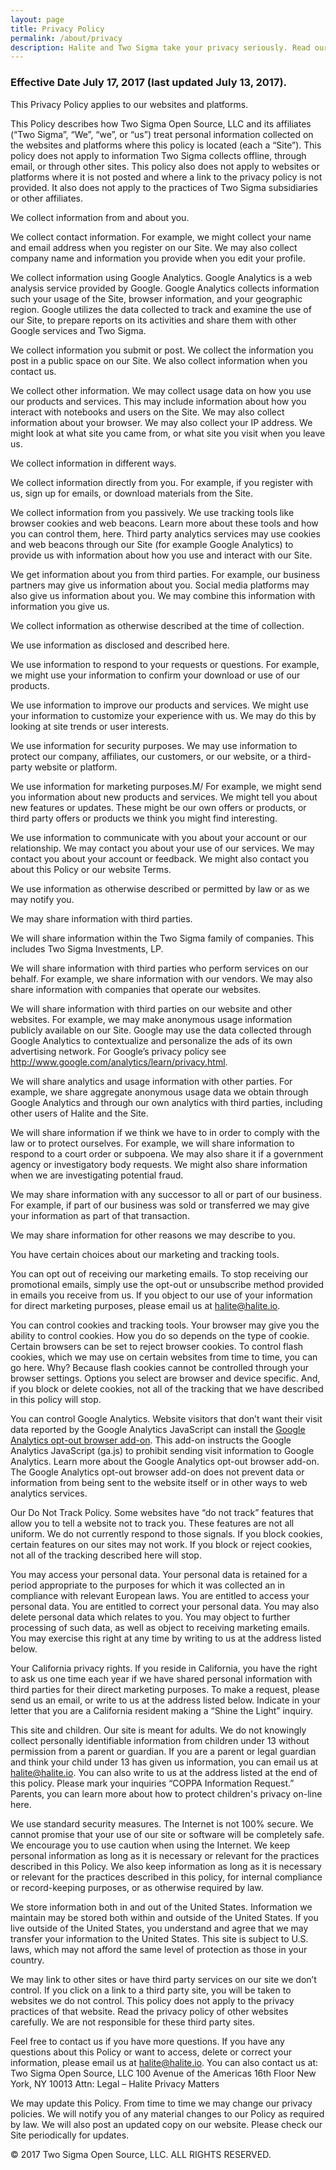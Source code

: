 ```yaml
---
layout: page
title: Privacy Policy
permalink: /about/privacy
description: Halite and Two Sigma take your privacy seriously. Read our privacy policy to learn how we treat personal information.
---
```


### Effective Date July 17, 2017 (last updated July 13, 2017).

This Privacy Policy applies to our websites and platforms.

This Policy describes how Two Sigma Open Source, LLC and its affiliates (“Two Sigma”, “We”, “we”, or “us”) treat personal information collected on the websites and platforms where this policy is located (each a “Site”). This policy does not apply to information Two Sigma collects offline, through email, or through other sites. This policy also does not apply to websites or platforms where it is not posted and where a link to the privacy policy is not provided. It also does not apply to the practices of Two Sigma subsidiaries or other affiliates.

We collect information from and about you.

We collect contact information. For example, we might collect your name and email address when you register on our Site. We may also collect company name and information you provide when you edit your profile.

We collect information using Google Analytics. Google Analytics is a web analysis service provided by Google. Google Analytics collects information such your usage of the Site, browser information, and your geographic region. Google utilizes the data collected to track and examine the use of our Site, to prepare reports on its activities and share them with other Google services and Two Sigma.

We collect information you submit or post. We collect the information you post in a public space on our Site. We also collect information when you contact us.

We collect other information. We may collect usage data on how you use our products and services. This may include information about how you interact with notebooks and users on the Site. We may also collect information about your browser. We may also collect your IP address. We might look at what site you came from, or what site you visit when you leave us.

We collect information in different ways.

We collect information directly from you. For example, if you register with us, sign up for emails, or download materials from the Site.

We collect information from you passively. We use tracking tools like browser cookies and web beacons. Learn more about these tools and how you can control them, here. Third party analytics services may use cookies and web beacons through our Site (for example Google Analytics) to provide us with information about how you use and interact with our Site.

We get information about you from third parties. For example, our business partners may give us information about you. Social media platforms may also give us information about you. We may combine this information with information you give us.

We collect information as otherwise described at the time of collection.

We use information as disclosed and described here.

We use information to respond to your requests or questions. For example, we might use your information to confirm your download or use of our products.

We use information to improve our products and services. We might use your information to customize your experience with us. We may do this by looking at site trends or user interests.

We use information for security purposes. We may use information to protect our company, affiliates, our customers, or our website, or a third-party website or platform.

We use information for marketing purposes.M/ For example, we might send you information about new products and services. We might tell you about new features or updates. These might be our own offers or products, or third party offers or products we think you might find interesting.

We use information to communicate with you about your account or our relationship. We may contact you about your use of our services. We may contact you about your account or feedback. We might also contact you about this Policy or our website Terms.

We use information as otherwise described or permitted by law or as we may notify you.

We may share information with third parties.

We will share information within the Two Sigma family of companies. This includes Two Sigma Investments, LP.

We will share information with third parties who perform services on our behalf. For example, we share information with our vendors. We may also share information with companies that operate our websites.

We will share information with third parties on our website and other websites. For example, we may make anonymous usage information publicly available on our Site. Google may use the data collected through Google Analytics to contextualize and personalize the ads of its own advertising network. For Google’s privacy policy see http://www.google.com/analytics/learn/privacy.html.

We will share analytics and usage information with other parties. For example, we share aggregate anonymous usage data we obtain through Google Analytics and through our own analytics with third parties, including other users of Halite and the Site.

We will share information if we think we have to in order to comply with the law or to protect ourselves. For example, we will share information to respond to a court order or subpoena. We may also share it if a government agency or investigatory body requests. We might also share information when we are investigating potential fraud.

We may share information with any successor to all or part of our business. For example, if part of our business was sold or transferred we may give your information as part of that transaction.

We may share information for other reasons we may describe to you.

You have certain choices about our marketing and tracking tools.

You can opt out of receiving our marketing emails. To stop receiving our promotional emails, simply use the opt-out or unsubscribe method provided in emails you receive from us. If you object to our use of your information for direct marketing purposes, please email us at halite@halite.io.

You can control cookies and tracking tools. Your browser may give you the ability to control cookies. How you do so depends on the type of cookie. Certain browsers can be set to reject browser cookies. To control flash cookies, which we may use on certain websites from time to time, you can go here. Why? Because flash cookies cannot be controlled through your browser settings. Options you select are browser and device specific. And, if you block or delete cookies, not all of the tracking that we have described in this policy will stop.

You can control Google Analytics. Website visitors that don’t want their visit data reported by the Google Analytics JavaScript can install the [Google Analytics opt-out browser add-on](https://support.google.com/analytics/answer/181881?hl=en). This add-on instructs the Google Analytics JavaScript (ga.js) to prohibit sending visit information to Google Analytics. Learn more about the Google Analytics opt-out browser add-on. The Google Analytics opt-out browser add-on does not prevent data or information from being sent to the website itself or in other ways to web analytics services.

Our Do Not Track Policy. Some websites have “do not track” features that allow you to tell a website not to track you. These features are not all uniform. We do not currently respond to those signals. If you block cookies, certain features on our sites may not work. If you block or reject cookies, not all of the tracking described here will stop.

You may access your personal data.
Your personal data is retained for a period appropriate to the purposes for which it was collected an in compliance with relevant European laws. You are entitled to access your personal data. You are entitled to correct your personal data. You may also delete personal data which relates to you. You may object to further processing of such data, as well as object to receiving marketing emails. You may exercise this right at any time by writing to us at the address listed below.

Your California privacy rights.
If you reside in California, you have the right to ask us one time each year if we have shared personal information with third parties for their direct marketing purposes. To make a request, please send us an email, or write to us at the address listed below. Indicate in your letter that you are a California resident making a “Shine the Light” inquiry.

This site and children.
Our site is meant for adults. We do not knowingly collect personally identifiable information from children under 13 without permission from a parent or guardian. If you are a parent or legal guardian and think your child under 13 has given us information, you can email us at halite@halite.io. You can also write to us at the address listed at the end of this policy. Please mark your inquiries “COPPA Information Request.” Parents, you can learn more about how to protect children's privacy on-line here.

We use standard security measures.
The Internet is not 100% secure. We cannot promise that your use of our site or software will be completely safe. We encourage you to use caution when using the Internet. We keep personal information as long as it is necessary or relevant for the practices described in this Policy. We also keep information as long as it is necessary or relevant for the practices described in this policy, for internal compliance or record-keeping purposes, or as otherwise required by law.

We store information both in and out of the United States.
Information we maintain may be stored both within and outside of the United States. If you live outside of the United States, you understand and agree that we may transfer your information to the United States. This site is subject to U.S. laws, which may not afford the same level of protection as those in your country.

We may link to other sites or have third party services on our site we don’t control.
If you click on a link to a third party site, you will be taken to websites we do not control. This policy does not apply to the privacy practices of that website. Read the privacy policy of other websites carefully. We are not responsible for these third party sites.

Feel free to contact us if you have more questions.
If you have any questions about this Policy or want to access, delete or correct your information, please email us at halite@halite.io. You can also contact us at:
Two Sigma Open Source, LLC
100 Avenue of the Americas
16th Floor
New York, NY 10013
Attn: Legal – Halite Privacy Matters

We may update this Policy.
From time to time we may change our privacy policies. We will notify you of any material changes to our Policy as required by law. We will also post an updated copy on our website. Please check our Site periodically for updates.

© 2017 Two Sigma Open Source, LLC. ALL RIGHTS RESERVED.